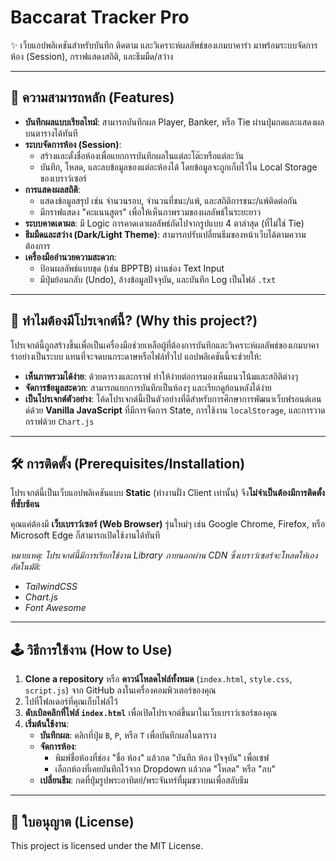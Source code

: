 # Baccarat Tracker Pro

✨ เว็บแอปพลิเคชันสำหรับบันทึก ติดตาม และวิเคราะห์ผลลัพธ์ของเกมบาคาร่า มาพร้อมระบบจัดการห้อง (Session), กราฟแสดงสถิติ, และธีมมืด/สว่าง

---

## 🚀 ความสามารถหลัก (Features)

* **บันทึกผลแบบเรียลไทม์**: สามารถบันทึกผล Player, Banker, หรือ Tie ผ่านปุ่มกดและแสดงผลบนตารางได้ทันที
* **ระบบจัดการห้อง (Session)**:
    * สร้างและตั้งชื่อห้องเพื่อแยกการบันทึกผลในแต่ละโต๊ะหรือแต่ละวัน
    * บันทึก, โหลด, และลบข้อมูลของแต่ละห้องได้ โดยข้อมูลจะถูกเก็บไว้ใน Local Storage ของเบราว์เซอร์
* **การแสดงผลสถิติ**:
    * แสดงข้อมูลสรุป เช่น จำนวนรอบ, จำนวนที่ชนะ/แพ้, และสถิติการชนะ/แพ้ติดต่อกัน
    * มีกราฟแสดง "คะแนนสูตร" เพื่อให้เห็นภาพรวมของผลลัพธ์ในระยะยาว
* **ระบบคาดเดาผล**: มี Logic การคาดเดาผลลัพธ์ถัดไปจากรูปแบบ 4 ตาล่าสุด (ที่ไม่ใช่ Tie)
* **ธีมมืดและสว่าง (Dark/Light Theme)**: สามารถปรับเปลี่ยนธีมของหน้าเว็บได้ตามความต้องการ
* **เครื่องมืออำนวยความสะดวก**:
    * ป้อนผลลัพธ์แบบชุด (เช่น BPPTB) ผ่านช่อง Text Input
    * มีปุ่มย้อนกลับ (Undo), ล้างข้อมูลปัจจุบัน, และบันทึก Log เป็นไฟล์ `.txt`

---

## 🤔 ทำไมต้องมีโปรเจกต์นี้? (Why this project?)

โปรเจกต์นี้ถูกสร้างขึ้นเพื่อเป็นเครื่องมือช่วยเหลือผู้ที่ต้องการบันทึกและวิเคราะห์ผลลัพธ์ของเกมบาคาร่าอย่างเป็นระบบ แทนที่จะจดบนกระดาษหรือไฟล์ทั่วไป แอปพลิเคชันนี้จะช่วยให้:

* **เห็นภาพรวมได้ง่าย**: ด้วยตารางและกราฟ ทำให้ง่ายต่อการมองเห็นแนวโน้มและสถิติต่างๆ
* **จัดการข้อมูลสะดวก**: สามารถแยกการบันทึกเป็นห้องๆ และเรียกดูย้อนหลังได้ง่าย
* **เป็นโปรเจกต์ตัวอย่าง**: โค้ดโปรเจกต์นี้เป็นตัวอย่างที่ดีสำหรับการศึกษาการพัฒนาเว็บฟรอนต์เอนด์ด้วย **Vanilla JavaScript** ที่มีการจัดการ State, การใช้งาน `localStorage`, และการวาดกราฟด้วย `Chart.js`

---

## 🛠️ การติดตั้ง (Prerequisites/Installation)

โปรเจกต์นี้เป็นเว็บแอปพลิเคชันแบบ **Static** (ทำงานฝั่ง Client เท่านั้น) จึง**ไม่จำเป็นต้องมีการติดตั้งที่ซับซ้อน**

คุณแค่ต้องมี **เว็บเบราว์เซอร์ (Web Browser)** รุ่นใหม่ๆ เช่น Google Chrome, Firefox, หรือ Microsoft Edge ก็สามารถเปิดใช้งานได้ทันที

*หมายเหตุ: โปรเจกต์นี้มีการเรียกใช้งาน Library ภายนอกผ่าน CDN ซึ่งเบราว์เซอร์จะโหลดให้เองอัตโนมัติ:*
* *TailwindCSS*
* *Chart.js*
* *Font Awesome*

---

## 🕹️ วิธีการใช้งาน (How to Use)

1.  **Clone a repository** หรือ **ดาวน์โหลดไฟล์ทั้งหมด** (`index.html`, `style.css`, `script.js`) จาก GitHub ลงในเครื่องคอมพิวเตอร์ของคุณ
2.  ไปที่โฟลเดอร์ที่คุณเก็บไฟล์ไว้
3.  **ดับเบิลคลิกที่ไฟล์ `index.html`** เพื่อเปิดโปรเจกต์ขึ้นมาในเว็บเบราว์เซอร์ของคุณ
4.  **เริ่มต้นใช้งาน**:
    * **บันทึกผล**: คลิกที่ปุ่ม `B`, `P`, หรือ `T` เพื่อบันทึกผลในตาราง
    * **จัดการห้อง**:
        * พิมพ์ชื่อห้องที่ช่อง "ชื่อ ห้อง" แล้วกด "บันทึก ห้อง ปัจจุบัน" เพื่อเซฟ
        * เลือกห้องที่เคยบันทึกไว้จาก Dropdown แล้วกด "โหลด" หรือ "ลบ"
    * **เปลี่ยนธีม**: กดที่ปุ่มรูปพระอาทิตย์/พระจันทร์ที่มุมขวาบนเพื่อสลับธีม

---

## 📜 ใบอนุญาต (License)

This project is licensed under the MIT License.

